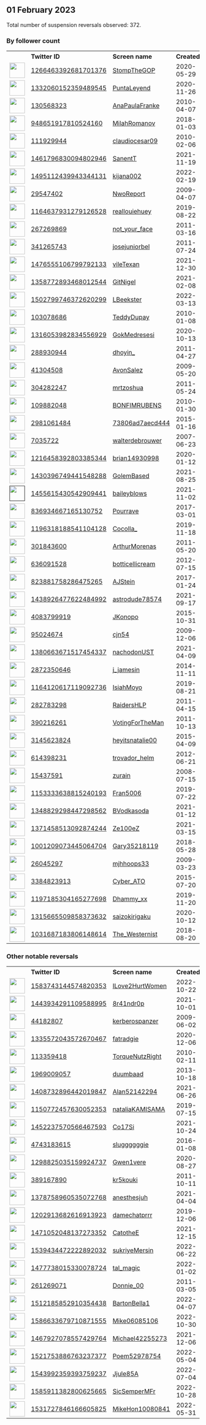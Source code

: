 
## 01 February 2023
Total number of suspension reversals observed: 372.

### By follower count
<table><tr><th></th><th align="left">Twitter ID</th><th align="left">Screen name</th>
<th align="left">Created</th><th align="left">Status</th><th align="left">Suspended</th><th align="left">Followers</th>
<tr><td><a href="https://pbs.twimg.com/profile_images/1503465371235340291/naNT_XyL_normal.png"><img src="https://pbs.twimg.com/profile_images/1503465371235340291/naNT_XyL_normal.png" width="40px" height="40px" align="center"/></a></td><td><a href="https://twitter.com/intent/user?user_id=1266463392681701376">1266463392681701376</a></td><td><a href="https://twitter.com/StompTheGOP">StompTheGOP</a></td><td>2020-05-29</td><td align="center"></td><td>2022-07-25</td><td>30342</td></tr>
<tr><td><a href="https://pbs.twimg.com/profile_images/1451875578374676488/QwqxTiye_normal.jpg"><img src="https://pbs.twimg.com/profile_images/1451875578374676488/QwqxTiye_normal.jpg" width="40px" height="40px" align="center"/></a></td><td><a href="https://twitter.com/intent/user?user_id=1332060152359489545">1332060152359489545</a></td><td><a href="https://twitter.com/PuntaLeyend">PuntaLeyend</a></td><td>2020-11-26</td><td align="center"></td><td>2022-03-02</td><td>26942</td></tr>
<tr><td><a href="https://pbs.twimg.com/profile_images/1472855371912028160/v2_O-A2d_normal.jpg"><img src="https://pbs.twimg.com/profile_images/1472855371912028160/v2_O-A2d_normal.jpg" width="40px" height="40px" align="center"/></a></td><td><a href="https://twitter.com/intent/user?user_id=130568323">130568323</a></td><td><a href="https://twitter.com/AnaPaulaFranke">AnaPaulaFranke</a></td><td>2010-04-07</td><td align="center"></td><td>2022-04-27</td><td>23672</td></tr>
<tr><td><a href="https://pbs.twimg.com/profile_images/1621411145322995712/hMs283U4_normal.jpg"><img src="https://pbs.twimg.com/profile_images/1621411145322995712/hMs283U4_normal.jpg" width="40px" height="40px" align="center"/></a></td><td><a href="https://twitter.com/intent/user?user_id=948651917810524160">948651917810524160</a></td><td><a href="https://twitter.com/MilahRomanov">MilahRomanov</a></td><td>2018-01-03</td><td align="center"></td><td>2022-05-22</td><td>21802</td></tr>
<tr><td><a href="https://pbs.twimg.com/profile_images/1620060509926998017/pVz_nPRa_normal.jpg"><img src="https://pbs.twimg.com/profile_images/1620060509926998017/pVz_nPRa_normal.jpg" width="40px" height="40px" align="center"/></a></td><td><a href="https://twitter.com/intent/user?user_id=111929944">111929944</a></td><td><a href="https://twitter.com/claudiocesar09">claudiocesar09</a></td><td>2010-02-06</td><td align="center"></td><td>2022-10-14</td><td>18401</td></tr>
<tr><td><a href="https://pbs.twimg.com/profile_images/1461856731999391745/il591nGf_normal.jpg"><img src="https://pbs.twimg.com/profile_images/1461856731999391745/il591nGf_normal.jpg" width="40px" height="40px" align="center"/></a></td><td><a href="https://twitter.com/intent/user?user_id=1461796830094802946">1461796830094802946</a></td><td><a href="https://twitter.com/SanentT">SanentT</a></td><td>2021-11-19</td><td align="center"></td><td>2023-01-01</td><td>17975</td></tr>
<tr><td><a href="https://pbs.twimg.com/profile_images/1628037941619486720/s8ptDBj6_normal.jpg"><img src="https://pbs.twimg.com/profile_images/1628037941619486720/s8ptDBj6_normal.jpg" width="40px" height="40px" align="center"/></a></td><td><a href="https://twitter.com/intent/user?user_id=1495112439943344131">1495112439943344131</a></td><td><a href="https://twitter.com/kijana002">kijana002</a></td><td>2022-02-19</td><td align="center"></td><td>2022-10-22</td><td>15680</td></tr>
<tr><td><a href="https://pbs.twimg.com/profile_images/646552242833588224/fGm7IW1T_normal.jpg"><img src="https://pbs.twimg.com/profile_images/646552242833588224/fGm7IW1T_normal.jpg" width="40px" height="40px" align="center"/></a></td><td><a href="https://twitter.com/intent/user?user_id=29547402">29547402</a></td><td><a href="https://twitter.com/NwoReport">NwoReport</a></td><td>2009-04-07</td><td align="center"></td><td></td><td>13979</td></tr>
<tr><td><a href="https://pbs.twimg.com/profile_images/1621250143386476545/QN_4q07R_normal.jpg"><img src="https://pbs.twimg.com/profile_images/1621250143386476545/QN_4q07R_normal.jpg" width="40px" height="40px" align="center"/></a></td><td><a href="https://twitter.com/intent/user?user_id=1164637931279126528">1164637931279126528</a></td><td><a href="https://twitter.com/reallouiehuey">reallouiehuey</a></td><td>2019-08-22</td><td align="center"></td><td>2022-07-29</td><td>13593</td></tr>
<tr><td><a href="https://pbs.twimg.com/profile_images/1626380274954129409/LYnlHgp6_normal.jpg"><img src="https://pbs.twimg.com/profile_images/1626380274954129409/LYnlHgp6_normal.jpg" width="40px" height="40px" align="center"/></a></td><td><a href="https://twitter.com/intent/user?user_id=267269869">267269869</a></td><td><a href="https://twitter.com/not_your_face">not_your_face</a></td><td>2011-03-16</td><td align="center"></td><td>2022-11-27</td><td>11805</td></tr>
<tr><td><a href="https://pbs.twimg.com/profile_images/1618700718621204498/Tep0n1yO_normal.jpg"><img src="https://pbs.twimg.com/profile_images/1618700718621204498/Tep0n1yO_normal.jpg" width="40px" height="40px" align="center"/></a></td><td><a href="https://twitter.com/intent/user?user_id=341265743">341265743</a></td><td><a href="https://twitter.com/josejuniorbel">josejuniorbel</a></td><td>2011-07-24</td><td align="center"></td><td>2022-07-11</td><td>10674</td></tr>
<tr><td><a href="https://pbs.twimg.com/profile_images/1623275648578990081/x95eScFf_normal.jpg"><img src="https://pbs.twimg.com/profile_images/1623275648578990081/x95eScFf_normal.jpg" width="40px" height="40px" align="center"/></a></td><td><a href="https://twitter.com/intent/user?user_id=1476555106799792133">1476555106799792133</a></td><td><a href="https://twitter.com/vileTexan">vileTexan</a></td><td>2021-12-30</td><td align="center"></td><td>2022-07-18</td><td>9656</td></tr>
<tr><td><a href="https://pbs.twimg.com/profile_images/1358773247765053442/Lx9_bDh__normal.jpg"><img src="https://pbs.twimg.com/profile_images/1358773247765053442/Lx9_bDh__normal.jpg" width="40px" height="40px" align="center"/></a></td><td><a href="https://twitter.com/intent/user?user_id=1358772893468012544">1358772893468012544</a></td><td><a href="https://twitter.com/GitNigel">GitNigel</a></td><td>2021-02-08</td><td align="center"></td><td>2022-11-19</td><td>6567</td></tr>
<tr><td><a href="https://pbs.twimg.com/profile_images/1627446832895873025/VK5EkZV0_normal.jpg"><img src="https://pbs.twimg.com/profile_images/1627446832895873025/VK5EkZV0_normal.jpg" width="40px" height="40px" align="center"/></a></td><td><a href="https://twitter.com/intent/user?user_id=1502799746372620299">1502799746372620299</a></td><td><a href="https://twitter.com/LBeekster">LBeekster</a></td><td>2022-03-13</td><td align="center"></td><td>2023-01-13</td><td>6300</td></tr>
<tr><td><a href="https://pbs.twimg.com/profile_images/1066891468386660352/PJVdFlfw_normal.jpg"><img src="https://pbs.twimg.com/profile_images/1066891468386660352/PJVdFlfw_normal.jpg" width="40px" height="40px" align="center"/></a></td><td><a href="https://twitter.com/intent/user?user_id=103078686">103078686</a></td><td><a href="https://twitter.com/TeddyDupay">TeddyDupay</a></td><td>2010-01-08</td><td align="center"></td><td>2023-01-05</td><td>6297</td></tr>
<tr><td><a href="https://pbs.twimg.com/profile_images/1620798853132730371/L2XV7M5y_normal.jpg"><img src="https://pbs.twimg.com/profile_images/1620798853132730371/L2XV7M5y_normal.jpg" width="40px" height="40px" align="center"/></a></td><td><a href="https://twitter.com/intent/user?user_id=1316053982834556929">1316053982834556929</a></td><td><a href="https://twitter.com/GokMedresesi">GokMedresesi</a></td><td>2020-10-13</td><td align="center">🚫</td><td>2022-07-18</td><td>6270</td></tr>
<tr><td><a href="https://pbs.twimg.com/profile_images/1577738727526481925/5FUv1Yah_normal.jpg"><img src="https://pbs.twimg.com/profile_images/1577738727526481925/5FUv1Yah_normal.jpg" width="40px" height="40px" align="center"/></a></td><td><a href="https://twitter.com/intent/user?user_id=288930944">288930944</a></td><td><a href="https://twitter.com/dhoyin_">dhoyin_</a></td><td>2011-04-27</td><td align="center"></td><td>2023-01-13</td><td>5765</td></tr>
<tr><td><a href="https://pbs.twimg.com/profile_images/1004200438311211010/dQyfuOo9_normal.jpg"><img src="https://pbs.twimg.com/profile_images/1004200438311211010/dQyfuOo9_normal.jpg" width="40px" height="40px" align="center"/></a></td><td><a href="https://twitter.com/intent/user?user_id=41304508">41304508</a></td><td><a href="https://twitter.com/AvonSalez">AvonSalez</a></td><td>2009-05-20</td><td align="center"></td><td></td><td>5609</td></tr>
<tr><td><a href="https://pbs.twimg.com/profile_images/1569039454421061634/KP3M-DYR_normal.jpg"><img src="https://pbs.twimg.com/profile_images/1569039454421061634/KP3M-DYR_normal.jpg" width="40px" height="40px" align="center"/></a></td><td><a href="https://twitter.com/intent/user?user_id=304282247">304282247</a></td><td><a href="https://twitter.com/mrtzoshua">mrtzoshua</a></td><td>2011-05-24</td><td align="center"></td><td>2023-01-21</td><td>5206</td></tr>
<tr><td><a href="https://pbs.twimg.com/profile_images/1402144750434754560/b6cp92Fb_normal.jpg"><img src="https://pbs.twimg.com/profile_images/1402144750434754560/b6cp92Fb_normal.jpg" width="40px" height="40px" align="center"/></a></td><td><a href="https://twitter.com/intent/user?user_id=109882048">109882048</a></td><td><a href="https://twitter.com/BONFIMRUBENS">BONFIMRUBENS</a></td><td>2010-01-30</td><td align="center"></td><td>2022-07-29</td><td>4817</td></tr>
<tr><td><a href="https://pbs.twimg.com/profile_images/1584613724966555652/IztkDdsF_normal.jpg"><img src="https://pbs.twimg.com/profile_images/1584613724966555652/IztkDdsF_normal.jpg" width="40px" height="40px" align="center"/></a></td><td><a href="https://twitter.com/intent/user?user_id=2981061484">2981061484</a></td><td><a href="https://twitter.com/73806ad7aecd444">73806ad7aecd444</a></td><td>2015-01-16</td><td align="center"></td><td>2022-11-14</td><td>4652</td></tr>
<tr><td><a href="https://pbs.twimg.com/profile_images/1521920296680263680/QkyTx4n-_normal.jpg"><img src="https://pbs.twimg.com/profile_images/1521920296680263680/QkyTx4n-_normal.jpg" width="40px" height="40px" align="center"/></a></td><td><a href="https://twitter.com/intent/user?user_id=7035722">7035722</a></td><td><a href="https://twitter.com/walterdebrouwer">walterdebrouwer</a></td><td>2007-06-23</td><td align="center"></td><td>2023-01-19</td><td>4603</td></tr>
<tr><td><a href="https://pbs.twimg.com/profile_images/1627128468113588225/CKJNJIF8_normal.jpg"><img src="https://pbs.twimg.com/profile_images/1627128468113588225/CKJNJIF8_normal.jpg" width="40px" height="40px" align="center"/></a></td><td><a href="https://twitter.com/intent/user?user_id=1216458392803385344">1216458392803385344</a></td><td><a href="https://twitter.com/brian14930998">brian14930998</a></td><td>2020-01-12</td><td align="center"></td><td>2022-03-15</td><td>4531</td></tr>
<tr><td><a href="https://pbs.twimg.com/profile_images/1522155943429087232/Lv3-tzi7_normal.jpg"><img src="https://pbs.twimg.com/profile_images/1522155943429087232/Lv3-tzi7_normal.jpg" width="40px" height="40px" align="center"/></a></td><td><a href="https://twitter.com/intent/user?user_id=1430396749441548288">1430396749441548288</a></td><td><a href="https://twitter.com/GolemBased">GolemBased</a></td><td>2021-08-25</td><td align="center"></td><td>2022-05-26</td><td>4338</td></tr>
<tr><td><a href=""><img src="" width="40px" height="40px" align="center"/></a></td><td><a href="https://twitter.com/intent/user?user_id=1455615430542909441">1455615430542909441</a></td><td><a href="https://twitter.com/baileyblows">baileyblows</a></td><td>2021-11-02</td><td align="center"></td><td>2022-07-13</td><td>4130</td></tr>
<tr><td><a href="https://pbs.twimg.com/profile_images/1517079122161410049/rsdCcE-q_normal.jpg"><img src="https://pbs.twimg.com/profile_images/1517079122161410049/rsdCcE-q_normal.jpg" width="40px" height="40px" align="center"/></a></td><td><a href="https://twitter.com/intent/user?user_id=836934667165130752">836934667165130752</a></td><td><a href="https://twitter.com/Pourrave">Pourrave</a></td><td>2017-03-01</td><td align="center"></td><td>2022-08-16</td><td>3858</td></tr>
<tr><td><a href="https://pbs.twimg.com/profile_images/1623649304677322752/UuP0hQ7l_normal.jpg"><img src="https://pbs.twimg.com/profile_images/1623649304677322752/UuP0hQ7l_normal.jpg" width="40px" height="40px" align="center"/></a></td><td><a href="https://twitter.com/intent/user?user_id=1196318188541104128">1196318188541104128</a></td><td><a href="https://twitter.com/Cocolla_">Cocolla_</a></td><td>2019-11-18</td><td align="center"></td><td>2023-01-26</td><td>3664</td></tr>
<tr><td><a href="https://pbs.twimg.com/profile_images/429729561270431744/_m5o6DMe_normal.jpeg"><img src="https://pbs.twimg.com/profile_images/429729561270431744/_m5o6DMe_normal.jpeg" width="40px" height="40px" align="center"/></a></td><td><a href="https://twitter.com/intent/user?user_id=301843600">301843600</a></td><td><a href="https://twitter.com/ArthurMorenas">ArthurMorenas</a></td><td>2011-05-20</td><td align="center"></td><td>2022-03-04</td><td>3643</td></tr>
<tr><td><a href="https://pbs.twimg.com/profile_images/2426786832/Fi4ouo7M_normal"><img src="https://pbs.twimg.com/profile_images/2426786832/Fi4ouo7M_normal" width="40px" height="40px" align="center"/></a></td><td><a href="https://twitter.com/intent/user?user_id=636091528">636091528</a></td><td><a href="https://twitter.com/botticellicream">botticellicream</a></td><td>2012-07-15</td><td align="center"></td><td>2022-07-09</td><td>3491</td></tr>
<tr><td><a href="https://pbs.twimg.com/profile_images/823893391213789184/V9xPo8sS_normal.jpg"><img src="https://pbs.twimg.com/profile_images/823893391213789184/V9xPo8sS_normal.jpg" width="40px" height="40px" align="center"/></a></td><td><a href="https://twitter.com/intent/user?user_id=823881758286475265">823881758286475265</a></td><td><a href="https://twitter.com/AJStein">AJStein</a></td><td>2017-01-24</td><td align="center"></td><td>2023-01-17</td><td>3461</td></tr>
<tr><td><a href="https://pbs.twimg.com/profile_images/1623841571274620929/Pj8uLazn_normal.jpg"><img src="https://pbs.twimg.com/profile_images/1623841571274620929/Pj8uLazn_normal.jpg" width="40px" height="40px" align="center"/></a></td><td><a href="https://twitter.com/intent/user?user_id=1438926477622484992">1438926477622484992</a></td><td><a href="https://twitter.com/astrodude78574">astrodude78574</a></td><td>2021-09-17</td><td align="center"></td><td>2022-12-23</td><td>3449</td></tr>
<tr><td><a href="https://pbs.twimg.com/profile_images/1067702561485004800/cohjhObZ_normal.jpg"><img src="https://pbs.twimg.com/profile_images/1067702561485004800/cohjhObZ_normal.jpg" width="40px" height="40px" align="center"/></a></td><td><a href="https://twitter.com/intent/user?user_id=4083799919">4083799919</a></td><td><a href="https://twitter.com/JKonopo">JKonopo</a></td><td>2015-10-31</td><td align="center"></td><td>2022-12-12</td><td>3290</td></tr>
<tr><td><a href="https://pbs.twimg.com/profile_images/1543328509606739969/KgpQzJKp_normal.jpg"><img src="https://pbs.twimg.com/profile_images/1543328509606739969/KgpQzJKp_normal.jpg" width="40px" height="40px" align="center"/></a></td><td><a href="https://twitter.com/intent/user?user_id=95024674">95024674</a></td><td><a href="https://twitter.com/cjn54">cjn54</a></td><td>2009-12-06</td><td align="center"></td><td>2023-01-01</td><td>3125</td></tr>
<tr><td><a href="https://pbs.twimg.com/profile_images/1466406674017697794/QsWZ_cci_normal.jpg"><img src="https://pbs.twimg.com/profile_images/1466406674017697794/QsWZ_cci_normal.jpg" width="40px" height="40px" align="center"/></a></td><td><a href="https://twitter.com/intent/user?user_id=1380663671517454337">1380663671517454337</a></td><td><a href="https://twitter.com/nachodonUST">nachodonUST</a></td><td>2021-04-09</td><td align="center"></td><td>2022-03-24</td><td>2657</td></tr>
<tr><td><a href="https://pbs.twimg.com/profile_images/1101906903188336641/b473u7Lb_normal.jpg"><img src="https://pbs.twimg.com/profile_images/1101906903188336641/b473u7Lb_normal.jpg" width="40px" height="40px" align="center"/></a></td><td><a href="https://twitter.com/intent/user?user_id=2872350646">2872350646</a></td><td><a href="https://twitter.com/j_jamesin">j_jamesin</a></td><td>2014-11-11</td><td align="center"></td><td></td><td>2638</td></tr>
<tr><td><a href="https://pbs.twimg.com/profile_images/1164127739697356800/G5qv77MC_normal.jpg"><img src="https://pbs.twimg.com/profile_images/1164127739697356800/G5qv77MC_normal.jpg" width="40px" height="40px" align="center"/></a></td><td><a href="https://twitter.com/intent/user?user_id=1164120617119092736">1164120617119092736</a></td><td><a href="https://twitter.com/IsiahMoyo">IsiahMoyo</a></td><td>2019-08-21</td><td align="center"></td><td>2022-12-11</td><td>2531</td></tr>
<tr><td><a href="https://pbs.twimg.com/profile_images/1475993063742967809/qkNOwKhS_normal.jpg"><img src="https://pbs.twimg.com/profile_images/1475993063742967809/qkNOwKhS_normal.jpg" width="40px" height="40px" align="center"/></a></td><td><a href="https://twitter.com/intent/user?user_id=282783298">282783298</a></td><td><a href="https://twitter.com/RaidersHLP">RaidersHLP</a></td><td>2011-04-15</td><td align="center"></td><td>2022-12-20</td><td>2503</td></tr>
<tr><td><a href="https://pbs.twimg.com/profile_images/1189234275687829504/pdf1EsSt_normal.jpg"><img src="https://pbs.twimg.com/profile_images/1189234275687829504/pdf1EsSt_normal.jpg" width="40px" height="40px" align="center"/></a></td><td><a href="https://twitter.com/intent/user?user_id=390216261">390216261</a></td><td><a href="https://twitter.com/VotingForTheMan">VotingForTheMan</a></td><td>2011-10-13</td><td align="center"></td><td>2023-01-07</td><td>2393</td></tr>
<tr><td><a href="https://pbs.twimg.com/profile_images/1611246905849266176/UWDzep75_normal.jpg"><img src="https://pbs.twimg.com/profile_images/1611246905849266176/UWDzep75_normal.jpg" width="40px" height="40px" align="center"/></a></td><td><a href="https://twitter.com/intent/user?user_id=3145623824">3145623824</a></td><td><a href="https://twitter.com/heyitsnatalie00">heyitsnatalie00</a></td><td>2015-04-09</td><td align="center"></td><td>2023-01-14</td><td>2136</td></tr>
<tr><td><a href="https://pbs.twimg.com/profile_images/1140713666372915200/bMrnbNBR_normal.png"><img src="https://pbs.twimg.com/profile_images/1140713666372915200/bMrnbNBR_normal.png" width="40px" height="40px" align="center"/></a></td><td><a href="https://twitter.com/intent/user?user_id=614398231">614398231</a></td><td><a href="https://twitter.com/trovador_helm">trovador_helm</a></td><td>2012-06-21</td><td align="center">👋</td><td>2023-01-15</td><td>2121</td></tr>
<tr><td><a href="https://pbs.twimg.com/profile_images/841757525242482688/hR_ZxgIN_normal.jpg"><img src="https://pbs.twimg.com/profile_images/841757525242482688/hR_ZxgIN_normal.jpg" width="40px" height="40px" align="center"/></a></td><td><a href="https://twitter.com/intent/user?user_id=15437591">15437591</a></td><td><a href="https://twitter.com/zurain">zurain</a></td><td>2008-07-15</td><td align="center"></td><td>2022-09-20</td><td>2119</td></tr>
<tr><td><a href="https://pbs.twimg.com/profile_images/1337753946430066693/0N5YXKg6_normal.jpg"><img src="https://pbs.twimg.com/profile_images/1337753946430066693/0N5YXKg6_normal.jpg" width="40px" height="40px" align="center"/></a></td><td><a href="https://twitter.com/intent/user?user_id=1153333638815240193">1153333638815240193</a></td><td><a href="https://twitter.com/Fran5006">Fran5006</a></td><td>2019-07-22</td><td align="center"></td><td>2022-07-15</td><td>2098</td></tr>
<tr><td><a href="https://pbs.twimg.com/profile_images/1441478935628320774/wI1YkqC8_normal.jpg"><img src="https://pbs.twimg.com/profile_images/1441478935628320774/wI1YkqC8_normal.jpg" width="40px" height="40px" align="center"/></a></td><td><a href="https://twitter.com/intent/user?user_id=1348829298447298562">1348829298447298562</a></td><td><a href="https://twitter.com/BVodkasoda">BVodkasoda</a></td><td>2021-01-12</td><td align="center"></td><td>2023-01-23</td><td>2096</td></tr>
<tr><td><a href="https://pbs.twimg.com/profile_images/1626630775276699660/XXX2npGF_normal.jpg"><img src="https://pbs.twimg.com/profile_images/1626630775276699660/XXX2npGF_normal.jpg" width="40px" height="40px" align="center"/></a></td><td><a href="https://twitter.com/intent/user?user_id=1371458513092874244">1371458513092874244</a></td><td><a href="https://twitter.com/Ze100eZ">Ze100eZ</a></td><td>2021-03-15</td><td align="center"></td><td>2022-04-08</td><td>2069</td></tr>
<tr><td><a href="https://pbs.twimg.com/profile_images/1210890857039237121/AwVQsSBf_normal.jpg"><img src="https://pbs.twimg.com/profile_images/1210890857039237121/AwVQsSBf_normal.jpg" width="40px" height="40px" align="center"/></a></td><td><a href="https://twitter.com/intent/user?user_id=1001209073445064704">1001209073445064704</a></td><td><a href="https://twitter.com/Gary35218119">Gary35218119</a></td><td>2018-05-28</td><td align="center"></td><td>2022-11-26</td><td>1962</td></tr>
<tr><td><a href="https://pbs.twimg.com/profile_images/1625642775457808411/FK7QuHIs_normal.jpg"><img src="https://pbs.twimg.com/profile_images/1625642775457808411/FK7QuHIs_normal.jpg" width="40px" height="40px" align="center"/></a></td><td><a href="https://twitter.com/intent/user?user_id=26045297">26045297</a></td><td><a href="https://twitter.com/mjhhoops33">mjhhoops33</a></td><td>2009-03-23</td><td align="center"></td><td></td><td>1951</td></tr>
<tr><td><a href="https://pbs.twimg.com/profile_images/1561302435427225603/FT87BxzZ_normal.jpg"><img src="https://pbs.twimg.com/profile_images/1561302435427225603/FT87BxzZ_normal.jpg" width="40px" height="40px" align="center"/></a></td><td><a href="https://twitter.com/intent/user?user_id=3384823913">3384823913</a></td><td><a href="https://twitter.com/Cyber_ATO">Cyber_ATO</a></td><td>2015-07-20</td><td align="center"></td><td>2022-12-01</td><td>1920</td></tr>
<tr><td><a href="https://pbs.twimg.com/profile_images/1603690128345632769/61pXiCVl_normal.jpg"><img src="https://pbs.twimg.com/profile_images/1603690128345632769/61pXiCVl_normal.jpg" width="40px" height="40px" align="center"/></a></td><td><a href="https://twitter.com/intent/user?user_id=1197185304165277698">1197185304165277698</a></td><td><a href="https://twitter.com/Dhammy_xx">Dhammy_xx</a></td><td>2019-11-20</td><td align="center"></td><td>2023-01-09</td><td>1876</td></tr>
<tr><td><a href="https://pbs.twimg.com/profile_images/1503148541853765632/L3XfBdGD_normal.jpg"><img src="https://pbs.twimg.com/profile_images/1503148541853765632/L3XfBdGD_normal.jpg" width="40px" height="40px" align="center"/></a></td><td><a href="https://twitter.com/intent/user?user_id=1315665509858373632">1315665509858373632</a></td><td><a href="https://twitter.com/saizokirigaku">saizokirigaku</a></td><td>2020-10-12</td><td align="center"></td><td>2022-05-11</td><td>1749</td></tr>
<tr><td><a href="https://pbs.twimg.com/profile_images/1031707404520513536/nYOZ1Bhd_normal.jpg"><img src="https://pbs.twimg.com/profile_images/1031707404520513536/nYOZ1Bhd_normal.jpg" width="40px" height="40px" align="center"/></a></td><td><a href="https://twitter.com/intent/user?user_id=1031687183806148614">1031687183806148614</a></td><td><a href="https://twitter.com/The_Westernist">The_Westernist</a></td><td>2018-08-20</td><td align="center"></td><td>2023-01-09</td><td>1701</td></tr>
</table>

### Other notable reversals
<table><tr><th></th><th align="left">Twitter ID</th><th align="left">Screen name</th>
<th align="left">Created</th><th align="left">Status</th><th align="left">Suspended</th><th align="left">Followers</th>
<tr><td><a href="https://pbs.twimg.com/profile_images/1622373673389756421/2KSW9CN9_normal.jpg"><img src="https://pbs.twimg.com/profile_images/1622373673389756421/2KSW9CN9_normal.jpg" width="40px" height="40px" align="center"/></a></td><td><a href="https://twitter.com/intent/user?user_id=1583743144574820353">1583743144574820353</a></td><td><a href="https://twitter.com/ILove2HurtWomen">ILove2HurtWomen</a></td><td>2022-10-22</td><td align="center"></td><td>2022-12-30</td><td>52</td></tr>
<tr><td><a href="https://pbs.twimg.com/profile_images/1587316183463854080/WkEBDhbf_normal.jpg"><img src="https://pbs.twimg.com/profile_images/1587316183463854080/WkEBDhbf_normal.jpg" width="40px" height="40px" align="center"/></a></td><td><a href="https://twitter.com/intent/user?user_id=1443934291109588995">1443934291109588995</a></td><td><a href="https://twitter.com/8r41ndr0p">8r41ndr0p</a></td><td>2021-10-01</td><td align="center"></td><td>2022-12-04</td><td>393</td></tr>
<tr><td><a href="https://pbs.twimg.com/profile_images/265197500/IMG_9075_normal.JPG"><img src="https://pbs.twimg.com/profile_images/265197500/IMG_9075_normal.JPG" width="40px" height="40px" align="center"/></a></td><td><a href="https://twitter.com/intent/user?user_id=44182807">44182807</a></td><td><a href="https://twitter.com/kerberospanzer">kerberospanzer</a></td><td>2009-06-02</td><td align="center"></td><td>2022-12-29</td><td>1251</td></tr>
<tr><td><a href="https://pbs.twimg.com/profile_images/1561463007946969088/msqBdOwr_normal.jpg"><img src="https://pbs.twimg.com/profile_images/1561463007946969088/msqBdOwr_normal.jpg" width="40px" height="40px" align="center"/></a></td><td><a href="https://twitter.com/intent/user?user_id=1335572043572670467">1335572043572670467</a></td><td><a href="https://twitter.com/fatradgie">fatradgie</a></td><td>2020-12-06</td><td align="center"></td><td>2022-12-06</td><td>693</td></tr>
<tr><td><a href="https://pbs.twimg.com/profile_images/1594829249336287245/GpqdpIHp_normal.jpg"><img src="https://pbs.twimg.com/profile_images/1594829249336287245/GpqdpIHp_normal.jpg" width="40px" height="40px" align="center"/></a></td><td><a href="https://twitter.com/intent/user?user_id=113359418">113359418</a></td><td><a href="https://twitter.com/TorqueNutzRight">TorqueNutzRight</a></td><td>2010-02-11</td><td align="center"></td><td>2023-01-08</td><td>1120</td></tr>
<tr><td><a href="https://pbs.twimg.com/profile_images/1600541262632914945/FGNtdsRX_normal.jpg"><img src="https://pbs.twimg.com/profile_images/1600541262632914945/FGNtdsRX_normal.jpg" width="40px" height="40px" align="center"/></a></td><td><a href="https://twitter.com/intent/user?user_id=1969009057">1969009057</a></td><td><a href="https://twitter.com/duumbaad">duumbaad</a></td><td>2013-10-18</td><td align="center"></td><td>2022-12-31</td><td>16</td></tr>
<tr><td><a href="https://pbs.twimg.com/profile_images/1608698228903653381/fvmyMbL2_normal.jpg"><img src="https://pbs.twimg.com/profile_images/1608698228903653381/fvmyMbL2_normal.jpg" width="40px" height="40px" align="center"/></a></td><td><a href="https://twitter.com/intent/user?user_id=1408732896442019847">1408732896442019847</a></td><td><a href="https://twitter.com/Alan52142294">Alan52142294</a></td><td>2021-06-26</td><td align="center"></td><td>2023-01-05</td><td>41</td></tr>
<tr><td><a href="https://pbs.twimg.com/profile_images/1626278412779397120/qhvvBbih_normal.jpg"><img src="https://pbs.twimg.com/profile_images/1626278412779397120/qhvvBbih_normal.jpg" width="40px" height="40px" align="center"/></a></td><td><a href="https://twitter.com/intent/user?user_id=1150772457630052353">1150772457630052353</a></td><td><a href="https://twitter.com/nataliaKAMISAMA">nataliaKAMISAMA</a></td><td>2019-07-15</td><td align="center">🔒</td><td>2023-01-26</td><td>132</td></tr>
<tr><td><a href="https://pbs.twimg.com/profile_images/1596851082742874114/GT6zdeYp_normal.jpg"><img src="https://pbs.twimg.com/profile_images/1596851082742874114/GT6zdeYp_normal.jpg" width="40px" height="40px" align="center"/></a></td><td><a href="https://twitter.com/intent/user?user_id=1452237570566467593">1452237570566467593</a></td><td><a href="https://twitter.com/Co17Si">Co17Si</a></td><td>2021-10-24</td><td align="center"></td><td>2022-12-13</td><td>224</td></tr>
<tr><td><a href="https://pbs.twimg.com/profile_images/1552287714795470853/NiEbWbvx_normal.jpg"><img src="https://pbs.twimg.com/profile_images/1552287714795470853/NiEbWbvx_normal.jpg" width="40px" height="40px" align="center"/></a></td><td><a href="https://twitter.com/intent/user?user_id=4743183615">4743183615</a></td><td><a href="https://twitter.com/sluggggggie">sluggggggie</a></td><td>2016-01-08</td><td align="center"></td><td>2022-12-06</td><td>13</td></tr>
<tr><td><a href="https://pbs.twimg.com/profile_images/1298825673205743618/Q7Soo719_normal.jpg"><img src="https://pbs.twimg.com/profile_images/1298825673205743618/Q7Soo719_normal.jpg" width="40px" height="40px" align="center"/></a></td><td><a href="https://twitter.com/intent/user?user_id=1298825035159924737">1298825035159924737</a></td><td><a href="https://twitter.com/Gwen1vere">Gwen1vere</a></td><td>2020-08-27</td><td align="center"></td><td>2023-01-11</td><td>850</td></tr>
<tr><td><a href="https://pbs.twimg.com/profile_images/1530629197001117698/Ns3EKAul_normal.jpg"><img src="https://pbs.twimg.com/profile_images/1530629197001117698/Ns3EKAul_normal.jpg" width="40px" height="40px" align="center"/></a></td><td><a href="https://twitter.com/intent/user?user_id=389167890">389167890</a></td><td><a href="https://twitter.com/kr5kouki">kr5kouki</a></td><td>2011-10-11</td><td align="center"></td><td>2023-01-03</td><td>69</td></tr>
<tr><td><a href="https://pbs.twimg.com/profile_images/1388847425226301444/yTHN9sT2_normal.jpg"><img src="https://pbs.twimg.com/profile_images/1388847425226301444/yTHN9sT2_normal.jpg" width="40px" height="40px" align="center"/></a></td><td><a href="https://twitter.com/intent/user?user_id=1378758960535072768">1378758960535072768</a></td><td><a href="https://twitter.com/anesthesjuh">anesthesjuh</a></td><td>2021-04-04</td><td align="center"></td><td>2022-12-04</td><td>20</td></tr>
<tr><td><a href="https://pbs.twimg.com/profile_images/1562521165649920000/q9h4vNkP_normal.jpg"><img src="https://pbs.twimg.com/profile_images/1562521165649920000/q9h4vNkP_normal.jpg" width="40px" height="40px" align="center"/></a></td><td><a href="https://twitter.com/intent/user?user_id=1202913682616913923">1202913682616913923</a></td><td><a href="https://twitter.com/damechatprrr">damechatprrr</a></td><td>2019-12-06</td><td align="center"></td><td>2022-12-20</td><td>782</td></tr>
<tr><td><a href="https://pbs.twimg.com/profile_images/1598549009135996928/rgv-Ox1f_normal.jpg"><img src="https://pbs.twimg.com/profile_images/1598549009135996928/rgv-Ox1f_normal.jpg" width="40px" height="40px" align="center"/></a></td><td><a href="https://twitter.com/intent/user?user_id=1471052048137273352">1471052048137273352</a></td><td><a href="https://twitter.com/CatotheE">CatotheE</a></td><td>2021-12-15</td><td align="center"></td><td>2023-01-12</td><td>500</td></tr>
<tr><td><a href="https://pbs.twimg.com/profile_images/1539440896265134081/ic524uSB_normal.jpg"><img src="https://pbs.twimg.com/profile_images/1539440896265134081/ic524uSB_normal.jpg" width="40px" height="40px" align="center"/></a></td><td><a href="https://twitter.com/intent/user?user_id=1539434472222892032">1539434472222892032</a></td><td><a href="https://twitter.com/sukriyeMersin">sukriyeMersin</a></td><td>2022-06-22</td><td align="center"></td><td>2023-01-07</td><td>723</td></tr>
<tr><td><a href="https://pbs.twimg.com/profile_images/1600369917441806336/dIHgEvOj_normal.jpg"><img src="https://pbs.twimg.com/profile_images/1600369917441806336/dIHgEvOj_normal.jpg" width="40px" height="40px" align="center"/></a></td><td><a href="https://twitter.com/intent/user?user_id=1477738015330078724">1477738015330078724</a></td><td><a href="https://twitter.com/tal_magic">tal_magic</a></td><td>2022-01-02</td><td align="center"></td><td>2022-12-19</td><td>32</td></tr>
<tr><td><a href="https://pbs.twimg.com/profile_images/643266740416323584/zpMZ0xzW_normal.jpg"><img src="https://pbs.twimg.com/profile_images/643266740416323584/zpMZ0xzW_normal.jpg" width="40px" height="40px" align="center"/></a></td><td><a href="https://twitter.com/intent/user?user_id=261269071">261269071</a></td><td><a href="https://twitter.com/Donnie_00">Donnie_00</a></td><td>2011-03-05</td><td align="center"></td><td>2022-11-21</td><td>618</td></tr>
<tr><td><a href="https://pbs.twimg.com/profile_images/1512185944492892166/kVngWO-r_normal.jpg"><img src="https://pbs.twimg.com/profile_images/1512185944492892166/kVngWO-r_normal.jpg" width="40px" height="40px" align="center"/></a></td><td><a href="https://twitter.com/intent/user?user_id=1512185852910354438">1512185852910354438</a></td><td><a href="https://twitter.com/BartonBella1">BartonBella1</a></td><td>2022-04-07</td><td align="center"></td><td>2022-11-23</td><td>626</td></tr>
<tr><td><a href="https://pbs.twimg.com/profile_images/1587792090766917636/xHwRr3c4_normal.jpg"><img src="https://pbs.twimg.com/profile_images/1587792090766917636/xHwRr3c4_normal.jpg" width="40px" height="40px" align="center"/></a></td><td><a href="https://twitter.com/intent/user?user_id=1586633679710871555">1586633679710871555</a></td><td><a href="https://twitter.com/Mike06085106">Mike06085106</a></td><td>2022-10-30</td><td align="center"></td><td>2022-12-01</td><td>449</td></tr>
<tr><td><a href="https://pbs.twimg.com/profile_images/1623406137889689602/jwwLQy4d_normal.jpg"><img src="https://pbs.twimg.com/profile_images/1623406137889689602/jwwLQy4d_normal.jpg" width="40px" height="40px" align="center"/></a></td><td><a href="https://twitter.com/intent/user?user_id=1467927078557429764">1467927078557429764</a></td><td><a href="https://twitter.com/Michael42255273">Michael42255273</a></td><td>2021-12-06</td><td align="center"></td><td>2022-12-19</td><td>158</td></tr>
<tr><td><a href="https://pbs.twimg.com/profile_images/1629137842315186178/uyOVB3KL_normal.jpg"><img src="https://pbs.twimg.com/profile_images/1629137842315186178/uyOVB3KL_normal.jpg" width="40px" height="40px" align="center"/></a></td><td><a href="https://twitter.com/intent/user?user_id=1521753886763237377">1521753886763237377</a></td><td><a href="https://twitter.com/Poem52978754">Poem52978754</a></td><td>2022-05-04</td><td align="center">🔒</td><td>2023-01-02</td><td>206</td></tr>
<tr><td><a href="https://pbs.twimg.com/profile_images/1623889871344467968/A6tnQ-i-_normal.jpg"><img src="https://pbs.twimg.com/profile_images/1623889871344467968/A6tnQ-i-_normal.jpg" width="40px" height="40px" align="center"/></a></td><td><a href="https://twitter.com/intent/user?user_id=1543992359393759237">1543992359393759237</a></td><td><a href="https://twitter.com/Jjule85A">Jjule85A</a></td><td>2022-07-04</td><td align="center"></td><td>2022-12-09</td><td>506</td></tr>
<tr><td><a href="https://pbs.twimg.com/profile_images/1587390132365107200/YjcJmuvq_normal.jpg"><img src="https://pbs.twimg.com/profile_images/1587390132365107200/YjcJmuvq_normal.jpg" width="40px" height="40px" align="center"/></a></td><td><a href="https://twitter.com/intent/user?user_id=1585911382800625665">1585911382800625665</a></td><td><a href="https://twitter.com/SicSemperMFr">SicSemperMFr</a></td><td>2022-10-28</td><td align="center"></td><td>2022-12-02</td><td>116</td></tr>
<tr><td><a href="https://pbs.twimg.com/profile_images/1531728458346209280/ijLaKkgU_normal.jpg"><img src="https://pbs.twimg.com/profile_images/1531728458346209280/ijLaKkgU_normal.jpg" width="40px" height="40px" align="center"/></a></td><td><a href="https://twitter.com/intent/user?user_id=1531727846166605825">1531727846166605825</a></td><td><a href="https://twitter.com/MikeHon10080841">MikeHon10080841</a></td><td>2022-05-31</td><td align="center"></td><td>2023-01-17</td><td>592</td></tr>
</table>
